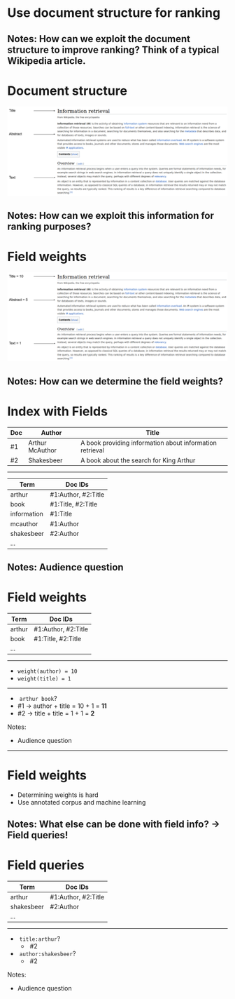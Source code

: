 # Use document structure for ranking

Notes:
How can we exploit the document structure to improve ranking? Think of a typical Wikipedia article.
---
# Document structure

![Document Structure](images/Document_Structure.png)

Notes:
How can we exploit this information for ranking purposes?
---
# Field weights

![Document Structure](images/Document_Structure_with_Field_Weights.png)

Notes:
How can we determine the field weights?
---
# Index with Fields

| Doc | Author          | Title                                                    |
|-----|-----------------|----------------------------------------------------------|
| #1  | Arthur McAuthor | A book providing information about information retrieval |
| #2  | Shakesbeer      | A book about the search for King Arthur                  |

***

| Term        | Doc IDs                                                |
|-------------|--------------------------------------------------------|
| arthur      | #1:Author, #2:Title<!-- .element: class="fragment" --> |
| book        | #1:Title, #2:Title<!-- .element: class="fragment" -->  |
| information | #1:Title<!-- .element: class="fragment" -->            |
| mcauthor    | #1:Author<!-- .element: class="fragment" -->           |
| shakesbeer  | #2:Author<!-- .element: class="fragment" -->           |
| ...         |

Notes:
Audience question
---
# Field weights

| Term                                                                                                                                                             | Doc IDs                                                                                                                                                                       |
|------------------------------------------------------------------------------------------------------------------------------------------------------------------|-------------------------------------------------------------------------------------------------------------------------------------------------------------------------------|
| <span class="fragment highlight-current-blue" data-fragment-index="3"><span class="fragment highlight-current-blue" data-fragment-index="5">arthur</span></span> | <span class="fragment highlight-current-blue" data-fragment-index="3">#1:Author</span>, <span class="fragment highlight-current-blue" data-fragment-index="5">#2:Title</span> |
| <span class="fragment highlight-current-blue" data-fragment-index="3"><span class="fragment highlight-current-blue" data-fragment-index="5">book</span></span>   | <span class="fragment highlight-current-blue" data-fragment-index="3">#1:Title</span>, <span class="fragment highlight-current-blue" data-fragment-index="5">#2:Title</span>  |
| ...                                                                                                                                                              |

***

* `weight(author) = 10`
* `weight(title) = 1`

***

* &shy;<!-- .element: class="fragment" data-fragment-index="1" --> `arthur book`?
* \#1 &rarr; <!-- .element: class="fragment" data-fragment-index="2" --> <span class="fragment" data-fragment-index="3"><span class="fragment highlight-current-blue" data-fragment-index="3">author + title = 10 + 1 = **11**</span></span>
* \#2 &rarr; <!-- .element: class="fragment" data-fragment-index="4" --> <span class="fragment" data-fragment-index="5"><span class="fragment highlight-current-blue" data-fragment-index="5">title + title = 1 + 1 = **2**</span></span>

Notes:
* Audience question
---
# Field weights

* Determining weights is hard
* Use annotated corpus and machine learning

Notes:
What else can be done with field info? -> Field queries!
---
# Field queries

| Term       | Doc IDs             |
|------------|---------------------|
| arthur     | #1:Author, #2:Title |
| shakesbeer | #2:Author           |
| ...        |

***

* &shy;<!-- .element: class="fragment" --> `title:arthur`?
  * &shy;<!-- .element: class="fragment" --> #2
* &shy;<!-- .element: class="fragment" --> `author:shakesbeer`?
  * &shy;<!-- .element: class="fragment" --> #2

Notes:
* Audience question
